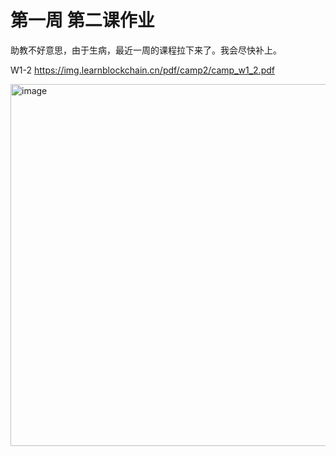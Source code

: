 # 第一周 第二课作业

助教不好意思，由于生病，最近一周的课程拉下来了。我会尽快补上。


W1-2 https://img.learnblockchain.cn/pdf/camp2/camp_w1_2.pdf

<img width="579" alt="image" src="https://user-images.githubusercontent.com/8415242/224207764-d248bbe3-918b-47fe-a3a8-caa46326f4f8.png">

